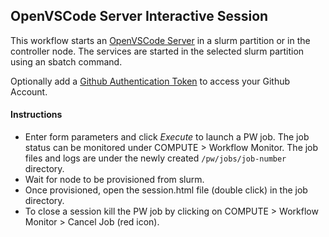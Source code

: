 ## OpenVSCode Server Interactive Session
This workflow starts an [OpenVSCode Server](https://github.com/gitpod-io/openvscode-server) in a slurm partition or in the controller node. The services are started in the selected slurm partition using an sbatch command.

Optionally add a [Github Authentication Token](https://docs.github.com/en/enterprise-server@3.4/authentication/keeping-your-account-and-data-secure/creating-a-personal-access-token) to access your Github Account.

#### Instructions

* Enter form parameters and click _Execute_ to launch a PW job. The job status can be monitored under COMPUTE > Workflow Monitor. The job files and logs are under the newly created `/pw/jobs/job-number` directory.
* Wait for node to be provisioned from slurm.
* Once provisioned, open the session.html file (double click) in the job directory.
* To close a session kill the PW job by clicking on COMPUTE > Workflow Monitor > Cancel Job (red icon).

